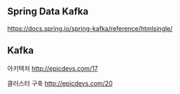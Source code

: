 ## Spring Data Kafka ##

https://docs.spring.io/spring-kafka/reference/htmlsingle/


## Kafka ##

아키텍처 http://epicdevs.com/17

클러스터 구축 http://epicdevs.com/20


